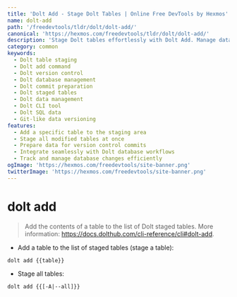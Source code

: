 ```yaml
---
title: 'Dolt Add - Stage Dolt Tables | Online Free DevTools by Hexmos'
name: dolt-add
path: '/freedevtools/tldr/dolt/dolt-add/'
canonical: 'https://hexmos.com/freedevtools/tldr/dolt/dolt-add/'
description: 'Stage Dolt tables effortlessly with Dolt Add. Manage database changes, version control your data, and prepare commits quickly. Free online tool, no registration required.'
category: common
keywords:
  - Dolt table staging
  - Dolt add command
  - Dolt version control
  - Dolt database management
  - Dolt commit preparation
  - Dolt staged tables
  - Dolt data management
  - Dolt CLI tool
  - Dolt SQL data
  - Git-like data versioning
features:
  - Add a specific table to the staging area
  - Stage all modified tables at once
  - Prepare data for version control commits
  - Integrate seamlessly with Dolt database workflows
  - Track and manage database changes efficiently
ogImage: 'https://hexmos.com/freedevtools/site-banner.png'
twitterImage: 'https://hexmos.com/freedevtools/site-banner.png'
---
```


# dolt add

> Add the contents of a table to the list of Dolt staged tables.
> More information: <https://docs.dolthub.com/cli-reference/cli#dolt-add>.

- Add a table to the list of staged tables (stage a table):

`dolt add {{table}}`

- Stage all tables:

`dolt add {{[-A|--all]}}`
